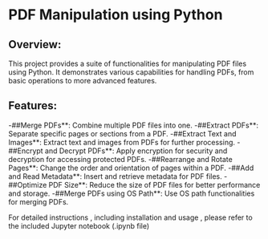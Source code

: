 # PDF Manipulation using Python 

## Overview:
This project provides a suite of functionalities for manipulating PDF files using Python. It demonstrates various capabilities for handling PDFs, from basic operations to more advanced features.

## Features:
-##Merge PDFs**: Combine multiple PDF files into one.
-##Extract PDFs**: Separate specific pages or sections from a PDF.
-##Extract Text and Images**: Extract text and images from PDFs for further processing.
-##Encrypt and Decrypt PDFs**: Apply encryption for security and decryption for accessing protected PDFs.
-##Rearrange and Rotate Pages**: Change the order and orientation of pages within a PDF.
-##Add and Read Metadata**: Insert and retrieve metadata for PDF files.
-##Optimize PDF Size**: Reduce the size of PDF files for better performance and storage.
-##Merge PDFs using OS Path**: Use OS path functionalities for merging PDFs.

For detailed instructions , including installation and usage , please refer to the included Jupyter notebook (.ipynb file)
